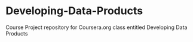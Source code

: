 # Developing-Data-Products
Course Project repository for Coursera.org class entitled Developing Data Products
